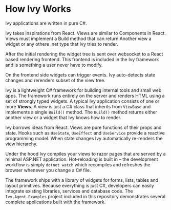﻿# How Ivy Works

Ivy applications are written in pure C#. 

Ivy takes inspirations from React. Views are similar to Components in React. Views must implement a Build method that can return Another view a widget or any othere .net type that Ivy tries to render.

After the initial rendering the widget tree is sent over websocket to a React based rendering frontend. This frontend is included in the Ivy framework and is something a user never have to modify. 

On the frontend side widgets can trigger events. Ivy auto-detects state changes and rerenders subset of the view tree. 

Ivy is a lightweight C# framework for building internal tools and small web apps. The framework runs entirely on the server and renders HTML using a set of strongly typed widgets.  A typical Ivy application consists of one or more **Views**.  A view is just a C# class that inherits from `ViewBase` and implements a single `Build()` method.  The `Build()` method returns either another view or a widget that Ivy knows how to render.

Ivy borrows ideas from React.  Views are pure functions of their props and state.  Hooks such as `UseState`, `UseEffect` and `UseService` provide a reactive programming model.  When state changes Ivy automatically re-renders the view hierarchy.

Under the hood Ivy compiles your views to razor pages that are served by a minimal ASP.NET application.  Hot‑reloading is built in – the development workflow is simply `dotnet watch` which recompiles and refreshes the browser whenever you change a C# file.

The framework ships with a library of widgets for forms, lists, tables and layout primitives.  Because everything is just C#, developers can easily integrate existing libraries, services and database code.  The `Ivy.Agent.Examples` project included in this repository demonstrates several complete applications built with the framework.